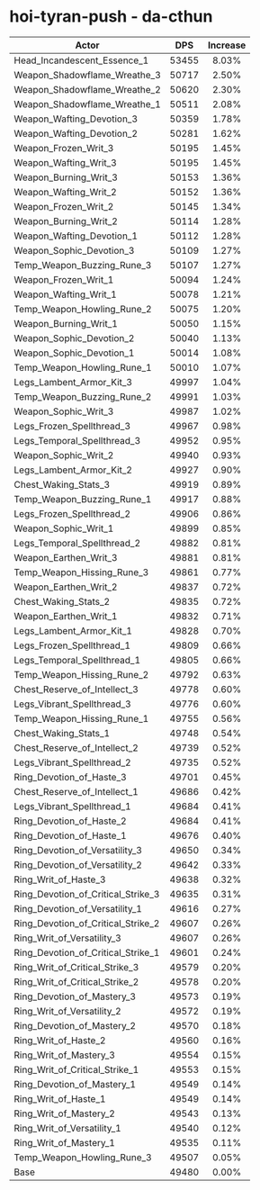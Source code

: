 # hoi-tyran-push - da-cthun
| Actor | DPS | Increase |
|---|:---:|:---:|
|Head_Incandescent_Essence_1|53455|8.03%|
|Weapon_Shadowflame_Wreathe_3|50717|2.50%|
|Weapon_Shadowflame_Wreathe_2|50620|2.30%|
|Weapon_Shadowflame_Wreathe_1|50511|2.08%|
|Weapon_Wafting_Devotion_3|50359|1.78%|
|Weapon_Wafting_Devotion_2|50281|1.62%|
|Weapon_Frozen_Writ_3|50195|1.45%|
|Weapon_Wafting_Writ_3|50195|1.45%|
|Weapon_Burning_Writ_3|50153|1.36%|
|Weapon_Wafting_Writ_2|50152|1.36%|
|Weapon_Frozen_Writ_2|50145|1.34%|
|Weapon_Burning_Writ_2|50114|1.28%|
|Weapon_Wafting_Devotion_1|50112|1.28%|
|Weapon_Sophic_Devotion_3|50109|1.27%|
|Temp_Weapon_Buzzing_Rune_3|50107|1.27%|
|Weapon_Frozen_Writ_1|50094|1.24%|
|Weapon_Wafting_Writ_1|50078|1.21%|
|Temp_Weapon_Howling_Rune_2|50075|1.20%|
|Weapon_Burning_Writ_1|50050|1.15%|
|Weapon_Sophic_Devotion_2|50040|1.13%|
|Weapon_Sophic_Devotion_1|50014|1.08%|
|Temp_Weapon_Howling_Rune_1|50010|1.07%|
|Legs_Lambent_Armor_Kit_3|49997|1.04%|
|Temp_Weapon_Buzzing_Rune_2|49991|1.03%|
|Weapon_Sophic_Writ_3|49987|1.02%|
|Legs_Frozen_Spellthread_3|49967|0.98%|
|Legs_Temporal_Spellthread_3|49952|0.95%|
|Weapon_Sophic_Writ_2|49940|0.93%|
|Legs_Lambent_Armor_Kit_2|49927|0.90%|
|Chest_Waking_Stats_3|49919|0.89%|
|Temp_Weapon_Buzzing_Rune_1|49917|0.88%|
|Legs_Frozen_Spellthread_2|49906|0.86%|
|Weapon_Sophic_Writ_1|49899|0.85%|
|Legs_Temporal_Spellthread_2|49882|0.81%|
|Weapon_Earthen_Writ_3|49881|0.81%|
|Temp_Weapon_Hissing_Rune_3|49861|0.77%|
|Weapon_Earthen_Writ_2|49837|0.72%|
|Chest_Waking_Stats_2|49835|0.72%|
|Weapon_Earthen_Writ_1|49832|0.71%|
|Legs_Lambent_Armor_Kit_1|49828|0.70%|
|Legs_Frozen_Spellthread_1|49809|0.66%|
|Legs_Temporal_Spellthread_1|49805|0.66%|
|Temp_Weapon_Hissing_Rune_2|49792|0.63%|
|Chest_Reserve_of_Intellect_3|49778|0.60%|
|Legs_Vibrant_Spellthread_3|49776|0.60%|
|Temp_Weapon_Hissing_Rune_1|49755|0.56%|
|Chest_Waking_Stats_1|49748|0.54%|
|Chest_Reserve_of_Intellect_2|49739|0.52%|
|Legs_Vibrant_Spellthread_2|49735|0.52%|
|Ring_Devotion_of_Haste_3|49701|0.45%|
|Chest_Reserve_of_Intellect_1|49686|0.42%|
|Legs_Vibrant_Spellthread_1|49684|0.41%|
|Ring_Devotion_of_Haste_2|49684|0.41%|
|Ring_Devotion_of_Haste_1|49676|0.40%|
|Ring_Devotion_of_Versatility_3|49650|0.34%|
|Ring_Devotion_of_Versatility_2|49642|0.33%|
|Ring_Writ_of_Haste_3|49638|0.32%|
|Ring_Devotion_of_Critical_Strike_3|49635|0.31%|
|Ring_Devotion_of_Versatility_1|49616|0.27%|
|Ring_Devotion_of_Critical_Strike_2|49607|0.26%|
|Ring_Writ_of_Versatility_3|49607|0.26%|
|Ring_Devotion_of_Critical_Strike_1|49601|0.24%|
|Ring_Writ_of_Critical_Strike_3|49579|0.20%|
|Ring_Writ_of_Critical_Strike_2|49578|0.20%|
|Ring_Devotion_of_Mastery_3|49573|0.19%|
|Ring_Writ_of_Versatility_2|49572|0.19%|
|Ring_Devotion_of_Mastery_2|49570|0.18%|
|Ring_Writ_of_Haste_2|49560|0.16%|
|Ring_Writ_of_Mastery_3|49554|0.15%|
|Ring_Writ_of_Critical_Strike_1|49553|0.15%|
|Ring_Devotion_of_Mastery_1|49549|0.14%|
|Ring_Writ_of_Haste_1|49549|0.14%|
|Ring_Writ_of_Mastery_2|49543|0.13%|
|Ring_Writ_of_Versatility_1|49540|0.12%|
|Ring_Writ_of_Mastery_1|49535|0.11%|
|Temp_Weapon_Howling_Rune_3|49507|0.05%|
|Base|49480|0.00%|
